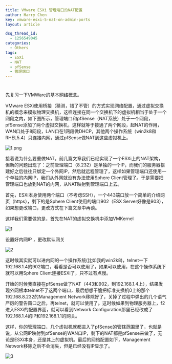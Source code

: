 ```yaml
---
title: VMware ESXi 管理端口的NAT配置
author: Harry Chen
key: vmware-esxi-5-nat-on-admin-ports
layout: article

dsq_thread_id:
  - 1256549045
categories:
  - Others
tags:
  - ESXi
  - NAT
  - pfSense
  - 管理端口
---
```

# 

  先复习一下VMWare的基本网络概念。

  VMware ESXi使用桥接（猜测，错了不管）的方式实现网络配置，通过虚拟交换机的概念来模拟物理交换机，这样连接在同一个交换机下的虚拟机相当于处于一个网段之内，如下图所示，管理端口和pfSense（NAT系统）处于一个网段，pfSense添加了两个虚拟交换机，这样就等于接通了两个网段，起NAT的作用，WAN口处于8网段，LAN口在1网段做DHCP，其他两个操作系统（win2k8和RHEL5.4）只连接内网，通过pfSense做NAT到这些虚拟机上。

  ![1.png][1]

  接着说为什么要重做NAT。前几篇文章我们已经实现了一个ESXi上的NAT架构，但新的问题出现了：之前管理端口（8.232）是单独的一个IP，而我们的服务器搭建好之后往往只绑定一个外网IP，然后就远程管理了，这样如果管理端口还使用一个单独的内网IP，我们从外网就没有办法使用Sphere Client管理了。于是需要把管理端口也放到NAT的内网，从NAT映射到管理端口上去。

  首先，ESXi本身使用两个端口（不考虑SSH），一个443端口放一个简单的介绍网页（https），剩下的是Sphere Client使用的端口902（ESX Server好像是903），如果想更改端口，更改方式在下篇文章中再谈。

  这样我们需要做的是，首先在NAT的虚拟交换机中添加VMKernel

  ![1][2]

  设置好内网IP ，更改默认网关

  ![2][3]

  这时候其实就可以进内网的一个操作系统(比如我的win2k8)，telnet一下192.168.1.4的902端口，看看是否可以使用了，如果可以使用，在这个操作系统下就可以用Sphere Client连接ESXi了，只不过有点慢。

  开始的时候我直接在pfSense做了NAT（443和902，到192.168.1.4上），结果发现外网根本telnet不了这两个端口，最后想想干脆把标准交换机0上的那个192.168.8.232的Management Network移除好了，关掉了过程中弹出的几个语气严厉的警告窗口之后，再telnet，就可以使用了。这时候如果到物理服务器上，f2进入ESXi的配置界面，就可以看到Network Configuration那里已经改成了192.168.1.4的IP和192.168.1.1的网关。

  这样，你的管理端口，几个虚拟机就都进入了pfSense的管辖范围里了，也就是说，从公网IP映射到pfSense的WAN口IP，剩下的NAT都是pfSense来做了，无论是ESXi本身，还是其上的虚拟机。最后的网络配置如下，Management Network移除之后不会消失，但是已经没有IP显示了。

  ![3][4]

   [1]: http://www.roybit.com/wp-content/uploads/2011/11/1.png
   [2]: http://www.roybit.com/wp-content/uploads/2012/02/1_thumb.jpg (1)
   [3]: http://www.roybit.com/wp-content/uploads/2012/02/2_thumb.jpg (2)
   [4]: http://www.roybit.com/wp-content/uploads/2012/02/3_thumb.jpg (3)
